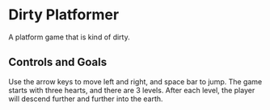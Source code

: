 # Dirty Platformer
A platform game that is kind of dirty.
## Controls and Goals
Use the arrow keys to move left and right, and space bar to jump. The game starts with three hearts, and there are 3 levels. 
After each level, the player will descend further and further into the earth. 
